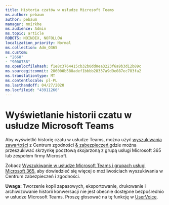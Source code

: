 ```yaml
---
title: Historia czatów w usłudze Microsoft Teams
ms.author: pebaum
author: pebaum
manager: mnirkhe
ms.audience: Admin
ms.topic: article
ROBOTS: NOINDEX, NOFOLLOW
localization_priority: Normal
ms.collection: Adm_O365
ms.custom:
- "2668"
- "9000738"
ms.openlocfilehash: f1e8c3764415cb32b0dd0ea3223f6a9b3d12b89c
ms.sourcegitcommit: 286000b588adef1bbbb28337a9d9e087ec783fa2
ms.translationtype: MT
ms.contentlocale: pl-PL
ms.lasthandoff: 04/27/2020
ms.locfileid: "43911266"
---
```

# <a name="viewing-chat-history-in-microsoft-teams"></a>Wyświetlanie historii czatu w usłudze Microsoft Teams

Aby wyświetlić historię czatu w usłudze Teams, można użyć [wyszukiwania zawartości](https://sip.protection.office.com/contentsearchbeta?ContentOnly=1) z Centrum zgodności [& zabezpieczeń,](https://sip.protection.office.com/insightdashboard)gdzie można przeszukiwać skrzynkę pocztową skojarzoną z grupą usługi Microsoft 365 lub zespołem firmy Microsoft. 

Zobacz [Wyszukiwanie w usłudze Microsoft Teams i grupach usługi Microsoft 365,](https://docs.microsoft.com/office365/securitycompliance/content-search#searching-microsoft-teams-and-office-365-groups) aby dowiedzieć się więcej o możliwościach wyszukiwania w Centrum zabezpieczeń i zgodności. 

**Uwaga:** Tworzenie kopii zapasowych, eksportowanie, drukowanie i archiwizowanie historii konwersacji nie jest obecnie dostępne bezpośrednio w usłudze Microsoft Teams. Proszę głosować na tę funkcję w [UserVoice](https://microsoftteams.uservoice.com/forums/555103-public/suggestions/16982542-backup-export-printing-archive-options?page=2&per_page=20). 